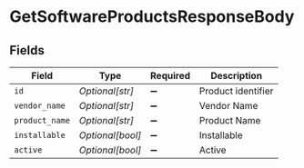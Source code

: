 # GetSoftwareProductsResponseBody


## Fields

| Field              | Type               | Required           | Description        |
| ------------------ | ------------------ | ------------------ | ------------------ |
| `id`               | *Optional[str]*    | :heavy_minus_sign: | Product identifier |
| `vendor_name`      | *Optional[str]*    | :heavy_minus_sign: | Vendor Name        |
| `product_name`     | *Optional[str]*    | :heavy_minus_sign: | Product Name       |
| `installable`      | *Optional[bool]*   | :heavy_minus_sign: | Installable        |
| `active`           | *Optional[bool]*   | :heavy_minus_sign: | Active             |
